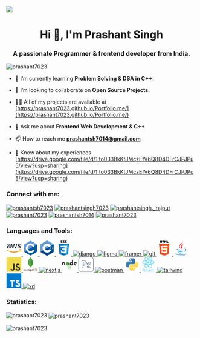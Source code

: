 <img src=https://mir-s3-cdn-cf.behance.net/project_modules/fs/79731568097599.5b50bca477735.jpg>
<h1 align="center">Hi 👋, I'm Prashant Singh</h1>
<h3 align="center">A passionate Programmer & frontend developer from India.</h3>

<p align="left"> <img src="https://komarev.com/ghpvc/?username=prashant7023&label=Profile%20views&color=0e75b6&style=flat" alt="prashant7023" /> </p>

- 🌱 I’m currently learning **Problem Solving & DSA in C++.**

- 👯 I’m looking to collaborate on **Open Source Projects.**

- 👨‍💻 All of my projects are available at [https://prashant7023.github.io/Portfolio.me/](https://prashant7023.github.io/Portfolio.me/)

- 💬 Ask me about **Frontend Web Development & C++**

- 📫 How to reach me **prashantsh7014@gmail.com**

- 📄 Know about my experiences [https://drive.google.com/file/d/1Ito033BkKtJMczEfV6Q8D4DFrCJPJPu5/view?usp=sharing](https://drive.google.com/file/d/1Ito033BkKtJMczEfV6Q8D4DFrCJPJPu5/view?usp=sharing)

<h3 align="left">Connect with me:</h3>
<p align="left">
<a href="https://twitter.com/prashantsh7023" target="blank"><img align="center" src="https://raw.githubusercontent.com/rahuldkjain/github-profile-readme-generator/master/src/images/icons/Social/twitter.svg" alt="prashantsh7023" height="30" width="40" /></a>
<a href="https://linkedin.com/in/prashantsingh7023" target="blank"><img align="center" src="https://raw.githubusercontent.com/rahuldkjain/github-profile-readme-generator/master/src/images/icons/Social/linked-in-alt.svg" alt="prashantsingh7023" height="30" width="40" /></a>
<a href="https://instagram.com/prashantsingh._rajput" target="blank"><img align="center" src="https://raw.githubusercontent.com/rahuldkjain/github-profile-readme-generator/master/src/images/icons/Social/instagram.svg" alt="prashantsingh._rajput" height="30" width="40" /></a>
<a href="https://www.codechef.com/users/prashant7023" target="blank"><img align="center" src="https://cdn.jsdelivr.net/npm/simple-icons@3.1.0/icons/codechef.svg" alt="prashant7023" height="30" width="40" /></a>
<a href="https://www.hackerrank.com/prashantsh7014" target="blank"><img align="center" src="https://raw.githubusercontent.com/rahuldkjain/github-profile-readme-generator/master/src/images/icons/Social/hackerrank.svg" alt="prashantsh7014" height="30" width="40" /></a>
<a href="https://www.leetcode.com/prashant7023" target="blank"><img align="center" src="https://raw.githubusercontent.com/rahuldkjain/github-profile-readme-generator/master/src/images/icons/Social/leet-code.svg" alt="prashant7023" height="30" width="40" /></a>
</p>

<h3 align="left">Languages and Tools:</h3>
<p align="left"> <a href="https://aws.amazon.com" target="_blank" rel="noreferrer"> <img src="https://raw.githubusercontent.com/devicons/devicon/master/icons/amazonwebservices/amazonwebservices-original-wordmark.svg" alt="aws" width="40" height="40"/> </a> <a href="https://www.cprogramming.com/" target="_blank" rel="noreferrer"> <img src="https://raw.githubusercontent.com/devicons/devicon/master/icons/c/c-original.svg" alt="c" width="40" height="40"/> </a> <a href="https://www.w3schools.com/cpp/" target="_blank" rel="noreferrer"> <img src="https://raw.githubusercontent.com/devicons/devicon/master/icons/cplusplus/cplusplus-original.svg" alt="cplusplus" width="40" height="40"/> </a> <a href="https://www.w3schools.com/css/" target="_blank" rel="noreferrer"> <img src="https://raw.githubusercontent.com/devicons/devicon/master/icons/css3/css3-original-wordmark.svg" alt="css3" width="40" height="40"/> </a> <a href="https://www.djangoproject.com/" target="_blank" rel="noreferrer"> <img src="https://cdn.worldvectorlogo.com/logos/django.svg" alt="django" width="40" height="40"/> </a> <a href="https://www.figma.com/" target="_blank" rel="noreferrer"> <img src="https://www.vectorlogo.zone/logos/figma/figma-icon.svg" alt="figma" width="40" height="40"/> </a> <a href="https://www.framer.com/" target="_blank" rel="noreferrer"> <img src="https://www.vectorlogo.zone/logos/framer/framer-icon.svg" alt="framer" width="40" height="40"/> </a> <a href="https://git-scm.com/" target="_blank" rel="noreferrer"> <img src="https://www.vectorlogo.zone/logos/git-scm/git-scm-icon.svg" alt="git" width="40" height="40"/> </a> <a href="https://www.w3.org/html/" target="_blank" rel="noreferrer"> <img src="https://raw.githubusercontent.com/devicons/devicon/master/icons/html5/html5-original-wordmark.svg" alt="html5" width="40" height="40"/> </a> <a href="https://www.java.com" target="_blank" rel="noreferrer"> <img src="https://raw.githubusercontent.com/devicons/devicon/master/icons/java/java-original.svg" alt="java" width="40" height="40"/> </a> <a href="https://developer.mozilla.org/en-US/docs/Web/JavaScript" target="_blank" rel="noreferrer"> <img src="https://raw.githubusercontent.com/devicons/devicon/master/icons/javascript/javascript-original.svg" alt="javascript" width="40" height="40"/> </a> <a href="https://www.mongodb.com/" target="_blank" rel="noreferrer"> <img src="https://raw.githubusercontent.com/devicons/devicon/master/icons/mongodb/mongodb-original-wordmark.svg" alt="mongodb" width="40" height="40"/> </a> <a href="https://nextjs.org/" target="_blank" rel="noreferrer"> <img src="https://cdn.worldvectorlogo.com/logos/nextjs-2.svg" alt="nextjs" width="40" height="40"/> </a> <a href="https://nodejs.org" target="_blank" rel="noreferrer"> <img src="https://raw.githubusercontent.com/devicons/devicon/master/icons/nodejs/nodejs-original-wordmark.svg" alt="nodejs" width="40" height="40"/> </a> <a href="https://www.photoshop.com/en" target="_blank" rel="noreferrer"> <img src="https://raw.githubusercontent.com/devicons/devicon/master/icons/photoshop/photoshop-line.svg" alt="photoshop" width="40" height="40"/> </a> <a href="https://postman.com" target="_blank" rel="noreferrer"> <img src="https://www.vectorlogo.zone/logos/getpostman/getpostman-icon.svg" alt="postman" width="40" height="40"/> </a> <a href="https://www.python.org" target="_blank" rel="noreferrer"> <img src="https://raw.githubusercontent.com/devicons/devicon/master/icons/python/python-original.svg" alt="python" width="40" height="40"/> </a> <a href="https://reactjs.org/" target="_blank" rel="noreferrer"> <img src="https://raw.githubusercontent.com/devicons/devicon/master/icons/react/react-original-wordmark.svg" alt="react" width="40" height="40"/> </a> <a href="https://tailwindcss.com/" target="_blank" rel="noreferrer"> <img src="https://www.vectorlogo.zone/logos/tailwindcss/tailwindcss-icon.svg" alt="tailwind" width="40" height="40"/> </a> <a href="https://www.typescriptlang.org/" target="_blank" rel="noreferrer"> <img src="https://raw.githubusercontent.com/devicons/devicon/master/icons/typescript/typescript-original.svg" alt="typescript" width="40" height="40"/> </a> <a href="https://www.adobe.com/products/xd.html" target="_blank" rel="noreferrer"> <img src="https://cdn.worldvectorlogo.com/logos/adobe-xd.svg" alt="xd" width="40" height="40"/> </a> </p>

<h3 align="left"><B>Statistics:</B></h3>
<p><img align="left" src="https://github-readme-stats.vercel.app/api/top-langs?username=prashant7023&show_icons=true&locale=en&layout=compact" alt="prashant7023" /></p>

<p>&nbsp;<img align="center" src="https://github-readme-stats.vercel.app/api?username=prashant7023&show_icons=true&locale=en" alt="prashant7023" /></p>

<p><img align="center" src="https://github-readme-streak-stats.herokuapp.com/?user=prashant7023&" alt="prashant7023" /></p>


